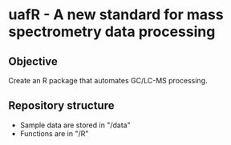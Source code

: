 <!-- pandoc README.md -f commonmark -t html -s -o README.html -->



# uafR - A new standard for mass spectrometry data processing
## Objective

Create an R package that automates GC/LC-MS processing.


## Repository structure

* Sample data are stored in "/data"
* Functions are in "/R"
